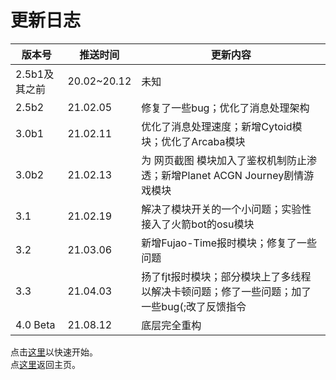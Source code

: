 # 更新日志  

|  版本号   | 推送时间  | 更新内容 |
|  ----  | ----  | ---- |
| 2.5b1及其之前  | 20.02~20.12 | 未知 |
| 2.5b2  | 21.02.05 | 修复了一些bug；优化了消息处理架构 |
| 3.0b1 | 21.02.11 | 优化了消息处理速度；新增Cytoid模块；优化了Arcaba模块 |
| 3.0b2 | 21.02.13 | 为 网页截图 模块加入了鉴权机制防止渗透；新增Planet ACGN Journey剧情游戏模块 |
| 3.1 | 21.02.19 | 解决了模块开关的一个小问题；实验性接入了火箭bot的osu模块 |
| 3.2 | 21.03.06 | 新增Fujao-Time报时模块；修复了一些问题 |
| 3.3 | 21.04.03 | 扬了fjt报时模块；部分模块上了多线程以解决卡顿问题；修了一些问题；加了一些bug(;改了反馈指令 |  
| 4.0 Beta | 21.08.12 | 底层完全重构 |

点击[这里](./start.md)以快速开始。  
点[这里](./README.md)返回主页。  
